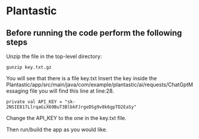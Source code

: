 # Plantastic

## Before running the code perform the following steps

Unzip the file in the top-level directory:

```
gunzip key.txt.gz
```

You will see that there is a file key.txt
Insert the key inside the Plantastic/app/src/main/java/com/example/plantastic/ai/requests/ChatGptMessaging file you will find this line at line:28.

```
private val API_KEY = "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"
```

Change the API_KEY to the one in the key.txt file.

Then run/build the app as you would like.
